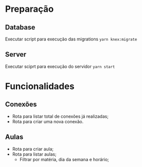 # Preparação

## Database

Executar script para execução das migrations
`yarn knex:migrate`

## Server

Executar sciprt para execução do servidor
`yarn start`

# Funcionalidades

## Conexões

- Rota para listar total de conexões já realizadas;
- Rota para criar uma nova conexão.

## Aulas

- Rota para criar aula;
- Rota para listar aulas;
  - Filtrar por matéria, dia da semana e horário;